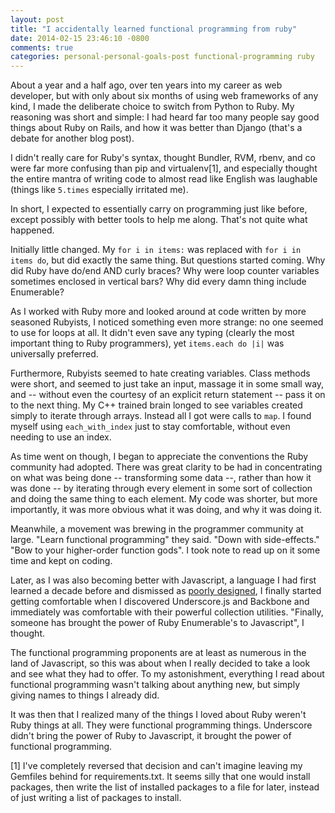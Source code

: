 ```yaml
---
layout: post
title: "I accidentally learned functional programming from ruby"
date: 2014-02-15 23:46:10 -0800
comments: true
categories: personal-personal-goals-post functional-programming ruby
---
```


About a year and a half ago, over ten years into my career as web developer, but with only about six
months of using web frameworks of any kind, I made the deliberate choice to switch from Python to
Ruby. My reasoning was short and simple: I had heard far too many people say good things about Ruby
on Rails, and how it was better than Django (that's a debate for another blog post).

I didn't really care for Ruby's syntax, thought Bundler, RVM, rbenv, and co were far more confusing
than pip and virtualenv[1], and especially thought the entire mantra of writing code to almost read
like English was laughable (things like ```5.times``` especially irritated me).

In short, I expected to essentially carry on programming just like before, except possibly with
better tools to help me along. That's not quite what happened.

Initially little changed. My ```for i in items:``` was replaced with ```for i in items do```, but
did exactly the same thing. But questions started coming. Why did Ruby have do/end AND curly braces?
Why were loop counter variables sometimes enclosed in vertical bars? Why did every damn thing
include Enumerable?

As I worked with Ruby more and looked around at code written by more seasoned Rubyists, I noticed
something even more strange: no one seemed to use for loops at all. It didn't even save any typing
(clearly the most important thing to Ruby programmers), yet ```items.each do |i|``` was universally
preferred.

Furthermore, Rubyists seemed to hate creating variables. Class methods were short, and seemed to
just take an input, massage it in some small way, and -- without even the courtesy of an explicit return
statement --  pass it on to the next thing. My C++ trained brain longed to see variables created
simply to iterate through arrays. Instead all I got were calls to ```map```. I found myself using
```each_with_index``` just to stay comfortable, without even needing to use an index.

As time went on though, I began to appreciate the conventions the Ruby community had adopted. There
was great clarity to be had in concentrating on what was being done -- transforming some data --,
rather than how it was done -- by iterating through every element in some sort of collection and
doing the same thing to each element. My code was shorter, but more importantly, it was more obvious
what it was doing, and why it was doing it.

Meanwhile, a movement was brewing in the programmer community at large. "Learn functional
programming" they said. "Down with side-effects." "Bow to your higher-order function gods". I took
note to read up on it some time and kept on coding.

Later, as I was also becoming better with Javascript, a language I had first learned a decade before
and dismissed as [poorly designed](http://www.oreillynet.com/pub/a/javascript/excerpts/javascript-good-parts/bad-parts.html),
I finally started getting comfortable when I discovered Underscore.js and Backbone and immediately
was comfortable with their powerful collection utilities. "Finally, someone has brought the power of
Ruby Enumerable's to Javascript", I thought.

The functional programming proponents are at least as numerous in the land of Javascript, so this
was about when I really decided to take a look and see what they had to offer. To my astonishment,
everything I read about functional programming wasn't talking about anything new, but simply giving
names to things I already did.

It was then that I realized many of the things I loved about Ruby weren't Ruby things at all. They
were functional programming things. Underscore didn't bring the power of Ruby to Javascript, it
brought the power of functional programming.

[1] I've completely reversed that decision and can't imagine leaving my Gemfiles behind for
requirements.txt. It seems silly that one would install packages, then
write the list of installed packages to a file for later, instead of just writing a list of packages
to install.
